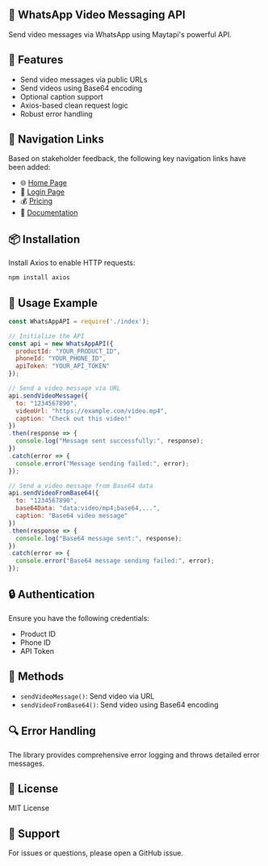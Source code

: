 ## 🎥 WhatsApp Video Messaging API  
Send video messages via WhatsApp using Maytapi's powerful API.

## 🚀 Features  
- Send video messages via public URLs  
- Send videos using Base64 encoding  
- Optional caption support  
- Axios-based clean request logic  
- Robust error handling

## 🔗 Navigation Links

Based on stakeholder feedback, the following key navigation links have been added:

- 🌐 [Home Page](https://maytapi.com/)  
- 🔐 [Login Page](https://console.maytapi.com/login)  
- 💰 [Pricing](https://maytapi.com/whatsapp-api-pricing)  
- 📄 [Documentation](https://maytapi.com/whatsapp-api-documentation#)
  

## 📦 Installation  
Install Axios to enable HTTP requests:

```bash
npm install axios
```
## 🔧 Usage Example
```javascript
const WhatsAppAPI = require('./index');

// Initialize the API
const api = new WhatsAppAPI({
  productId: "YOUR_PRODUCT_ID",
  phoneId: "YOUR_PHONE_ID",
  apiToken: "YOUR_API_TOKEN"
});

// Send a video message via URL
api.sendVideoMessage({
  to: "1234567890",
  videoUrl: "https://example.com/video.mp4",
  caption: "Check out this video!"
})
.then(response => {
  console.log("Message sent successfully:", response);
})
.catch(error => {
  console.error("Message sending failed:", error);
});

// Send a video message from Base64 data
api.sendVideoFromBase64({
  to: "1234567890",
  base64Data: "data:video/mp4;base64,...",
  caption: "Base64 video message"
})
.then(response => {
  console.log("Base64 message sent:", response);
})
.catch(error => {
  console.error("Base64 message sending failed:", error);
});
```
## 🔒 Authentication  
Ensure you have the following credentials:  
- Product ID  
- Phone ID  
- API Token

## 📝 Methods  
- `sendVideoMessage()`: Send video via URL  
- `sendVideoFromBase64()`: Send video using Base64 encoding

## 🔍 Error Handling  
The library provides comprehensive error logging and throws detailed error messages.

## 📜 License  
MIT License

## 🤝 Support  
For issues or questions, please open a GitHub issue.
